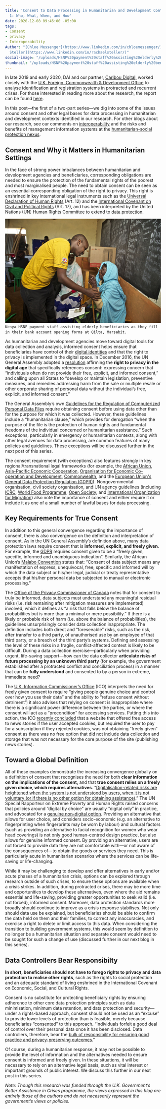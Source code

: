 ```yaml
---
title: 'Consent to Data Processing in Humanitarian and Development Contexts, Part
  1: Who, What, When, and How'
date: 2020-12-08 09:46:00 -05:00
tags:
- Consent
- privacy
- Interoperability
Author: "[Chloe Messenger](https://www.linkedin.com/in/chloemessenger/) and [Rachel
  Steller](https://www.linkedin.com/in/rachaelsteller/)"
social-image: "/uploads/HSNP%20payment%20staff%20assisting%20elderly%20beneficiaries%20fill%20in%20Bank%20Account%20opening%20forms%20at%20Qilta%20Marsabit.jpg"
thumbnail: "/uploads/HSNP%20payment%20staff%20assisting%20elderly%20beneficiaries%20fill%20in%20Bank%20Account%20opening%20forms%20at%20Qilta%20Marsabit.jpg"
---
```


In late 2019 and early 2020, DAI and our partner, [Caribou Digital,](https://www.cariboudigital.net/) worked closely with the [U.K. Foreign, Commonwealth & Development Office](https://www.gov.uk/government/organisations/foreign-commonwealth-development-office) to analyse identification and registration systems in protracted and recurrent crises. For those interested in reading more about the research, the report can be found [here](https://www.dai.com/uploads/bsic-MIS-2020.pdf).

In this post—the first of a two-part series—we dig into some of the issues around consent and other legal bases for data processing in humanitarian and development contexts identified in our research. For other blogs about our research, see our comments on [interoperability](https://dai-global-digital.com/management-information-systems-at-the-humanitarian-social-protection-nexus-interoperability.html) and the risks and benefits of management information systems at the [humanitarian-social protection nexus](https://dai-global-digital.com/management-information-systems-at-the-humanitarian-social-protection-nexus-part-2-risks-and-benefits.html).

<!--more-->

## Consent and Why it Matters in Humanitarian Settings

In the face of strong power imbalances between humanitarian and development agencies and beneficiaries, corresponding obligations are needed to ensure the protection of the fundamental rights of the poorest and most marginalised people. The need to obtain consent can be seen as an essential corresponding obligation of the right to privacy. This right is enshrined in key international legal instruments such as the [Universal Declaration of Human Rights](https://www.refworld.org/docid/3ae6b3712c.html) (Art. 12) and the [International Covenant on Civil and Political Rights](https://www.ohchr.org/en/professionalinterest/pages/ccpr.aspx) (Art. 17), and has been interpreted by the United Nations (UN) Human Rights Committee to extend to [data protection](https://www.refworld.org/docid/453883f922.html).

![HSNP payment staff assisting elderly beneficiaries fill in Bank Account opening forms at Qilta Marsabit.jpg](/uploads/HSNP%20payment%20staff%20assisting%20elderly%20beneficiaries%20fill%20in%20Bank%20Account%20opening%20forms%20at%20Qilta%20Marsabit.jpg)`Kenya HSNP payment staff assisting elderly beneficiaries as they fill in their bank account opening forms at Qilta, Marsabit.`

As humanitarian and development agencies move toward digital tools for data collection and analysis, informed consent helps ensure that beneficiaries have control of their [digital identities](https://dai-global-digital.com/digital-identity-series-part-1-digital-identity-and-informed-consent.html) and that the right to privacy is implemented in the digital space. In December 2016, the UN General Assembly adopted a [resolution](https://digitallibrary.un.org/record/858023?ln=en) affirming the  **right to privacy in the digital age** that specifically references consent: expressing concern that “individuals often do not provide their free, explicit, and informed consent,” and calling upon all States to “develop or maintain legislation, preventive measures, and remedies addressing harm from the sale or multiple resale or other corporate sharing of personal data without the individual’s free, explicit, and informed consent.”

The General Assembly’s own [Guidelines for the Regulation of Computerized Personal Data Files](https://www.refworld.org/pdfid/3ddcafaac.pdf) require obtaining consent before using data other than for the purpose for which it was collected. However, these guidelines include a “humanitarian clause,” which provides for derogation “when the purpose of the file is the protection of human rights and fundamental freedoms of the individual concerned or humanitarian assistance.” Such exceptions, particularly in emergency or humanitarian contexts, along with other legal avenues for data processing, are common features of many policies and guidelines. These exceptions will be discussed further in the next post of this series.

The consent requirement (with exceptions) also features strongly in key regional/transnational legal frameworks (for example, the [African Union](https://au.int/en/treaties/african-union-convention-cyber-security-and-personal-data-protection), [Asia-Pacific Economic Cooperation](https://www.apec.org/Publications/2017/08/APEC-Privacy-Framework-%282015%29), [Organisation for Economic Co-operation and Development](http://www.oecd.org/digital/ieconomy/privacy-guidelines.htm), [Commonwealth](https://thecommonwealth.org/sites/default/files/key_reform_pdfs/P15370_6_ROL_Model_Bill_Protection_Personal_Information_2.pdf), and the [European Union's General Data Protection Regulation (GDPR)](https://gdpr-info.eu/)). Nongovernmental organisation, civil society organisation, and UN agency guidelines (including [ICRC](https://www.icrc.org/en/data-protection-humanitarian-action-handbook), [World Food Programme](https://docs.wfp.org/api/documents/e8d24e70cc11448383495caca154cb97/download/), [Open Society](https://www.opensocietyfoundations.org/publications/civil-society-organizations-and-general-data-protection-regulation-compliance?utm_campaign=osffbpg&utm_source=facebook.com&utm_medium=referral), and [International Organization for Migration](https://publications.iom.int/books/iom-data-protection-manual)) also note the importance of consent and either require it or include it as one of a small number of lawful bases for data processing.

## Key Requirements for True Consent

In addition to this general convergence regarding the importance of consent, there is also convergence on the definition and interpretation of consent. As in the UN General Assembly’s definition above, many data protection laws require consent that is **informed, explicit, and freely given**. For example, the [GDPR](https://gdpr-info.eu/) requires consent given to be a “freely given, specific, informed and unambiguous indication”. Similarly, the African Union’s [Malabo Convention](https://au.int/en/treaties/african-union-convention-cyber-security-and-personal-data-protection) states that: “Consent of data subject means any manifestation of express, unequivocal, free, specific and informed will by which the data subject or his/her legal, judicial or treaty representative accepts that his/her personal data be subjected to manual or electronic processing.”

The [Office of the Privacy Commissioner of Canada](https://www.priv.gc.ca/en/privacy-topics/collecting-personal-information/consent/gl_omc_201805/) notes that for consent to truly be informed, data subjects must understand any meaningful residual risks (i.e. risk remaining after mitigation measures are implemented) involved, which it defines as “a risk that falls below the balance of probabilities but is more than a minimal or mere possibility.” If there is a likely or probable risk of harm (i.e. above the balance of probabilities), the guidelines unsurprisingly consider data collection inappropriate. The definition includes both direct and “foreseeable” risks, such as the risk, after transfer to a third party, of unauthorised use by an employee of that third party, or a breach of the third party’s systems. Defining and assessing the level of these risks in a fragile, conflict-affected context is likely to be difficult. During a data collection exercise—particularly when providing urgent, life-saving support—how can the data collector **articulate risks of future processing by an unknown third party** (for example, the government established after a protracted conflict and conciliation process) in a manner that can be **fully understood** and consented to by a person in extreme, immediate need?

The [U.K. Information Commissioner’s Office](https://ico.org.uk/for-organisations/guide-to-data-protection/guide-to-the-general-data-protection-regulation-gdpr/consent/what-is-valid-consent/) (ICO) interprets the need for freely given consent to require “giving people genuine choice and control over how you use their data” and the ability to “refuse consent without detriment”; it also advises that relying on consent is inappropriate where there is a significant power difference between the parties, or where the consent will act as a “precondition” for accessing services. Putting this into action, the ICO [recently concluded](https://ico.org.uk/media/about-the-ico/disclosure-log/2616227/irq0872554-disclosure.pdf) that a website that offered free access to news stories if the user accepted cookies, but required the user to pay for a subscription if they rejected cookies, was not obtaining “freely given” consent as there was no free option that did not include data collection and storage that was not necessary for the core purpose of the site (publishing news stories).

## Toward a Global Definition

All of these examples demonstrate the increasing convergence globally on a definition of consent that recognises the need for both **clear information on the implications of the consent,** and that **true consent relies on a freely given choice, which requires alternatives**. “[Digitalisation-related risks are heightened when the system is not understood by users, when it is not voluntary (or if there is no other option for obtaining assistance)](https://www.un.org/en/pdfs/DigitalCooperation-report-for%20web.pdf).” The UN Special Rapporteur on Extreme Poverty and Human Rights raised concerns that policies around “digital by choice” are usually “digital only” in practice, and advocated for a [genuine non-digital option](https://undocs.org/pdf?symbol=en/A/74/493). Providing an alternative that allows for user choice, and considers socio-economic (e.g. an alternative to fingerprinting when fingerprints may be worn by labour) and cultural factors (such as providing an alternative to facial recognition for women who wear head coverings) is not only good human-centred design practice, but also allows for genuine informed consent. By providing an alternative, users are not forced to provide data they are not comfortable with—or not aware of the consequences of—to obtain the goods or services they need. This is particularly acute in humanitarian scenarios where the services can be life-saving or life-changing.

While it may be challenging to develop and offer alternatives in early and/or acute phases of a humanitarian crisis, options can be explored through research outside of such crises, to ensure these options are available when a crisis strikes. In addition, during protracted crises, there may be more time and opportunities to develop these alternatives, even where the aid remains essential and life-saving, providing greater opportunities to seek valid (i.e. not forced), informed consent. Moreover, data protection standards more broadly should continue to improve as a crisis response stabilises. Not only should data use be explained, but beneficiaries should be able to confirm the data held on them and their families, to correct any inaccuracies, and exercise a right to delete or limit access to this data. When considering the transition to building government systems, this would seem by definition to no longer be a humanitarian situation and separate consent would need to be sought for such a change of use (discussed further in our next blog in this series).

## Data Controllers Bear Responsibilty 

**In short, beneficiaries should not have to forego rights to privacy and data protection to realise other rights**, such as the rights to social protection and an adequate standard of living enshrined in the International Covenant on Economic, Social, and Cultural Rights.

Consent is no substitute for protecting beneficiary rights by ensuring adherence to other core data protection principles such as data minimisation, minimum data retention, and data protection and security—under a rights-based approach, consent should not be used as an “excuse” to provide lower levels of protection than is feasible, merely because beneficiaries “consented” to this approach. “Individuals forfeit a good deal of control over their personal data once it has been disclosed. Data controllers, therefore, bear the [bulk of responsibility for ensuring good practice and privacy-preserving outcomes](https://www.internetsociety.org/wp-content/uploads/2018/05/AUCPrivacyGuidelines_2018508_EN.pdf).”

Of course, during a humanitarian response, it may not be possible to provide the level of information and the alternatives needed to ensure consent is informed and freely given. In these situations, it will be necessary to rely on an alternative legal basis, such as vital interest or important grounds of public interest. We discuss this further in our next post in this series.

*Note: Though this research was funded through the U.K. Government’s Better Assistance in Crises programme, the views expressed in this blog are entirely those of the authors and do not necessarily represent the government’s views or policies.*